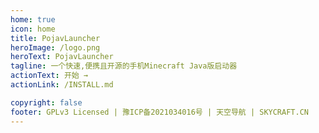 ```yaml
---
home: true
icon: home
title: PojavLauncher
heroImage: /logo.png
heroText: PojavLauncher
tagline: 一个快速,便携且开源的手机Minecraft Java版启动器
actionText: 开始 →
actionLink: /INSTALL.md

copyright: false
footer: GPLv3 Licensed | 豫ICP备2021034016号 | 天空导航 | SKYCRAFT.CN
---
```

